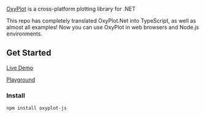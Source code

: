 [OxyPlot](https://github.com/oxyplot/oxyplot) is a cross-platform plotting library for .NET


This repo has completely translated OxyPlot.Net into TypeScript, as well as almost all examples!
Now you can use OxyPlot in web browsers and Node.js environments.

## Get Started

[Live Demo](https://iniceice88.github.io/oxyplot-js/)

[Playground](https://stackblitz.com/edit/oxyplot-js-play-asx72fo?file=src%2Fexamples%2FAnnotations%2FAnnotationExamples.ts)

### Install
```bash
npm install oxyplot-js
```